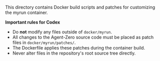 This directory contains Docker build scripts and patches for customizing the myrun container.

**Important rules for Codex**

- Do **not** modify any files outside of `docker/myrun`.
- All changes to the Agent-Zero source code must be placed as patch files in `docker/myrun/patches/`.
- The Dockerfile applies these patches during the container build.
- Never alter files in the repository's root source tree directly.
